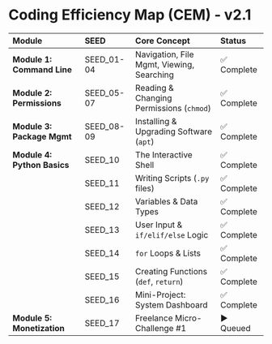 # Coding Efficiency Map (CEM) - v2.1

| Module | SEED | Core Concept | Status |
| :--- | :--- | :--- | :--- |
| **Module 1: Command Line** | SEED_01-04 | Navigation, File Mgmt, Viewing, Searching | ✅ Complete |
| **Module 2: Permissions** | SEED_05-07 | Reading & Changing Permissions (`chmod`) | ✅ Complete |
| **Module 3: Package Mgmt** | SEED_08-09 | Installing & Upgrading Software (`apt`) | ✅ Complete |
| **Module 4: Python Basics** | SEED_10 | The Interactive Shell | ✅ Complete |
| | SEED_11 | Writing Scripts (`.py` files) | ✅ Complete |
| | SEED_12 | Variables & Data Types | ✅ Complete |
| | SEED_13 | User Input & `if/elif/else` Logic | ✅ Complete |
| | SEED_14 | `for` Loops & Lists | ✅ Complete |
| | SEED_15 | Creating Functions (`def`, `return`) | ✅ Complete |
| | SEED_16 | Mini-Project: System Dashboard | ✅ Complete |
| **Module 5: Monetization**| SEED_17 | Freelance Micro-Challenge #1 | ▶️ Queued |